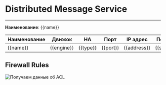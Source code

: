 # Distributed Message Service
***  
**Наименование**: {{name}}

| **Наименование**  | **Движок** | **HA**   | **Порт** | **IP адрес** | **Подсеть** | **VPC** | **Датацентр** |
|----------|------------|----------|----------|--------------|-------------|---------|---------------|
| {{name}} | {{engine}} | {{type}} | {{port}} | {{address}}  | {{subnet}}  | {{vpc}} | {{DC}}        |


## Firewall Rules  
![Получаем данные об ACL](@entity/seaf.ta.reverse.cloud_ru.advanced.security_groups/list_for_servers?id={{id}}&domain={{domain}})


